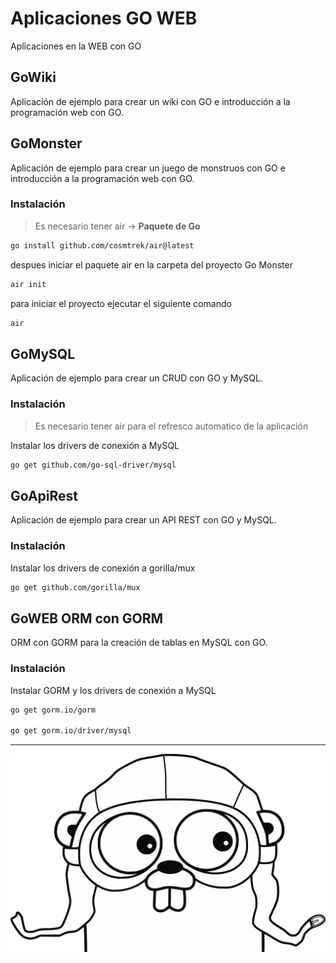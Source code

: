 # Aplicaciones GO WEB 

Aplicaciones en la WEB con GO


## GoWiki

Aplicación de ejemplo para crear un wiki con GO e introducción a la programación web con GO.

## GoMonster

Aplicación de ejemplo para crear un juego de monstruos con GO e introducción a la programación web con GO.

### Instalación

> Es necesario tener air -> **Paquete de Go**
```bash
go install github.com/cosmtrek/air@latest
```

despues iniciar el paquete air en la carpeta del proyecto Go Monster

```bash
air init
```

para iniciar el proyecto ejecutar el siguiente comando

```bash
air
```


## GoMySQL

Aplicación de ejemplo para crear un CRUD con GO y MySQL.

### Instalación

> Es necesario tener air para el refresco automatico de la aplicación

Instalar los drivers de conexión a MySQL

```bash
go get github.com/go-sql-driver/mysql
```

## GoApiRest

Aplicación de ejemplo para crear un API REST con GO y MySQL.

### Instalación

Instalar los drivers de conexión a gorilla/mux

```bash
go get github.com/gorilla/mux
```

## GoWEB ORM con GORM

ORM con GORM para la creación de tablas en MySQL con GO.

### Instalación

Instalar GORM y los drivers de conexión a MySQL

```bash
go get gorm.io/gorm

go get gorm.io/driver/mysql
```

----
![Gophers](Assets/gopher.png)